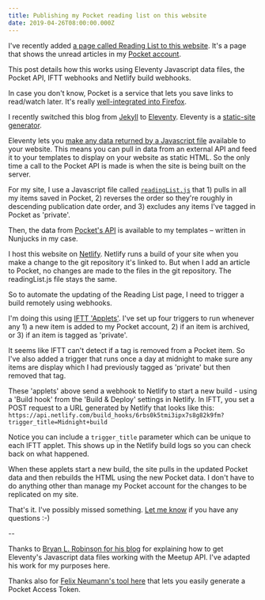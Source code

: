 ```yaml
---
title: Publishing my Pocket reading list on this website
date: 2019-04-26T08:00:00.000Z
---
```

I've recently added [a page called Reading List to this website](/reading-list). It's a page that shows the unread articles in my [Pocket account](http://getpocket.com/).

This post details how this works using Eleventy Javascript data files, the Pocket API, IFTT webhooks and Netlify build webhooks.

In case you don't know, Pocket is a service that lets you save links to read/watch later. It's really [well-integrated into Firefox](https://support.mozilla.org/en-US/kb/save-web-pages-later-pocket-firefox).

I recently switched this blog from [Jekyll](https://jekyllrb.com) to [Eleventy](https://www.11ty.io). Eleventy is a [static-site generator](https://indieweb.org/static_site_generator).

Eleventy lets you [make any data returned by a Javascript file](https://www.11ty.io/docs/data-js/) available to your website. This means you can pull in data from an external API and feed it to your templates to display on your website as static HTML. So the only time a call to the Pocket API is made is when the site is being built on the server.

For my site, I use a Javascript file called [`readingList.js`](https://github.com/edjw/edjw-blog/blob/master/_data/readingList.js) that 1) pulls in all my items saved in Pocket, 2) reverses the order so they're roughly in descending publication date order, and 3) excludes any items I've tagged in Pocket as 'private'.

Then, the data from [Pocket's API](https://getpocket.com/developer/docs/v3/retrieve) is available to my templates – written in Nunjucks in my case.

I host this website on [Netlify](https://www.netlify.com). Netlify runs a build of your site when you make a change to the git repository it's linked to. But when I add an article to Pocket, no changes are made to the files in the git repository. The readingList.js file stays the same.

So to automate the updating of the Reading List page, I need to trigger a build remotely using webhooks.

I'm doing this using [IFTT 'Applets'](https://ifttt.com). I've set up four triggers to run whenever any 1) a new item is added to my Pocket account, 2) if an item is archived, or 3) if an item is tagged as 'private'.

It seems like IFTT can't detect if a tag is removed from a Pocket item. So I've also added a trigger that runs once a day at midnight to make sure any items are display which I had previously tagged as 'private' but then removed that tag.

These 'applets' above send a webhook to Netlify to start a new build - using a 'Build hook' from the 'Build & Deploy' settings in Netlify. In IFTT, you set a POST request to a URL generated by Netlify that looks like this: `https://api.netlify.com/build_hooks/6rbs0k5tmi3ipx7s8g82k9fm?trigger_title=Midnight+build`

Notice you can include a `trigger_title` parameter which can be unique to each IFTT applet. This shows up in the Netlify build logs so you can check back on what happened.

When these applets start a new build, the site pulls in the updated Pocket data and then rebuilds the HTML using the new Pocket data. I don't have to do anything other than manage my Pocket account for the changes to be replicated on my site.

That's it. I've possibly missed something. [Let me know](https://twitter.com/_edjw) if you have any questions :-)

\--

Thanks to [Bryan L. Robinson for his blog](https://bryanlrobinson.com/blog/2019/04/02/using-eleventys-javascript-data-files) for explaining how to get Eleventy's Javascript data files working with the Meetup API. I've adapted his work for my purposes here.

Thanks also for [Felix Neumann's tool here](https://reader.fxneumann.de/plugins/oneclickpocket/auth.php) that lets you easily generate a Pocket Access Token.
